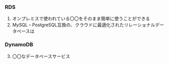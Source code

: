 ### RDS
1. オンプレミスで使われている〇〇をそのまま簡単に使うことができる
2. MySQL・PostgreSQL互換の、クラウドに最適化されたリレーショナルデータベースは
### DynamoDB
3. 〇〇なデータベースサービス
